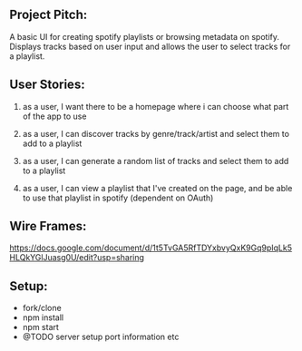 ## Project Pitch: 
A basic UI for creating spotify playlists or browsing metadata on spotify.
Displays tracks based on user input and allows the user to select tracks for a playlist.

## User Stories:

1. as a user, I want there to be a homepage where i can choose what part of the app to use

2. as a user, I can discover tracks by genre/track/artist and select them to add to a playlist

3. as a user, I can generate a random list of tracks and select them to add to a playlist

4. as a user, I can view a playlist that I've created on the page, and be able to use that playlist in spotify (dependent on OAuth)


## Wire Frames:

https://docs.google.com/document/d/1t5TvGA5RfTDYxbvyQxK9Gq9pIqLk5HLQkYGlJuasg0U/edit?usp=sharing

## Setup:

 - fork/clone
 - npm install
 - npm start
 - @TODO server setup port information etc
